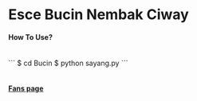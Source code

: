 <html>
  <head>
    <h1> Esce <b>Bucin</b> Nembak Ciway </h1>
  </head>
  <body>
    <head>
      <h4> How To Use? </h4>
      <p></p></br>
    </head>
    <body>
```
     $ cd Bucin
     $ python sayang.py
 ```
    </body>
    </br></br></br>
    <a href="https://facebook.com/Github.Recoder"> <b>Fans page</b> </a>
  </body>
</html>
